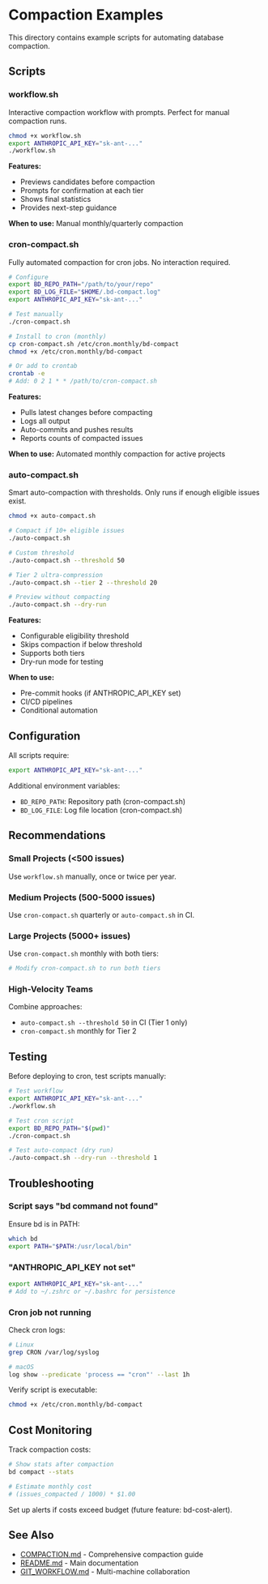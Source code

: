 # Compaction Examples

This directory contains example scripts for automating database compaction.

## Scripts

### workflow.sh

Interactive compaction workflow with prompts. Perfect for manual compaction runs.

```bash
chmod +x workflow.sh
export ANTHROPIC_API_KEY="sk-ant-..."
./workflow.sh
```

**Features:**
- Previews candidates before compaction
- Prompts for confirmation at each tier
- Shows final statistics
- Provides next-step guidance

**When to use:** Manual monthly/quarterly compaction

### cron-compact.sh

Fully automated compaction for cron jobs. No interaction required.

```bash
# Configure
export BD_REPO_PATH="/path/to/your/repo"
export BD_LOG_FILE="$HOME/.bd-compact.log"
export ANTHROPIC_API_KEY="sk-ant-..."

# Test manually
./cron-compact.sh

# Install to cron (monthly)
cp cron-compact.sh /etc/cron.monthly/bd-compact
chmod +x /etc/cron.monthly/bd-compact

# Or add to crontab
crontab -e
# Add: 0 2 1 * * /path/to/cron-compact.sh
```

**Features:**
- Pulls latest changes before compacting
- Logs all output
- Auto-commits and pushes results
- Reports counts of compacted issues

**When to use:** Automated monthly compaction for active projects

### auto-compact.sh

Smart auto-compaction with thresholds. Only runs if enough eligible issues exist.

```bash
chmod +x auto-compact.sh

# Compact if 10+ eligible issues
./auto-compact.sh

# Custom threshold
./auto-compact.sh --threshold 50

# Tier 2 ultra-compression
./auto-compact.sh --tier 2 --threshold 20

# Preview without compacting
./auto-compact.sh --dry-run
```

**Features:**
- Configurable eligibility threshold
- Skips compaction if below threshold
- Supports both tiers
- Dry-run mode for testing

**When to use:** 
- Pre-commit hooks (if ANTHROPIC_API_KEY set)
- CI/CD pipelines
- Conditional automation

## Configuration

All scripts require:

```bash
export ANTHROPIC_API_KEY="sk-ant-..."
```

Additional environment variables:

- `BD_REPO_PATH`: Repository path (cron-compact.sh)
- `BD_LOG_FILE`: Log file location (cron-compact.sh)

## Recommendations

### Small Projects (<500 issues)
Use `workflow.sh` manually, once or twice per year.

### Medium Projects (500-5000 issues)
Use `cron-compact.sh` quarterly or `auto-compact.sh` in CI.

### Large Projects (5000+ issues)
Use `cron-compact.sh` monthly with both tiers:
```bash
# Modify cron-compact.sh to run both tiers
```

### High-Velocity Teams
Combine approaches:
- `auto-compact.sh --threshold 50` in CI (Tier 1 only)
- `cron-compact.sh` monthly for Tier 2

## Testing

Before deploying to cron, test scripts manually:

```bash
# Test workflow
export ANTHROPIC_API_KEY="sk-ant-..."
./workflow.sh

# Test cron script
export BD_REPO_PATH="$(pwd)"
./cron-compact.sh

# Test auto-compact (dry run)
./auto-compact.sh --dry-run --threshold 1
```

## Troubleshooting

### Script says "bd command not found"

Ensure bd is in PATH:
```bash
which bd
export PATH="$PATH:/usr/local/bin"
```

### "ANTHROPIC_API_KEY not set"

```bash
export ANTHROPIC_API_KEY="sk-ant-..."
# Add to ~/.zshrc or ~/.bashrc for persistence
```

### Cron job not running

Check cron logs:
```bash
# Linux
grep CRON /var/log/syslog

# macOS
log show --predicate 'process == "cron"' --last 1h
```

Verify script is executable:
```bash
chmod +x /etc/cron.monthly/bd-compact
```

## Cost Monitoring

Track compaction costs:

```bash
# Show stats after compaction
bd compact --stats

# Estimate monthly cost
# (issues_compacted / 1000) * $1.00
```

Set up alerts if costs exceed budget (future feature: bd-cost-alert).

## See Also

- [COMPACTION.md](../../COMPACTION.md) - Comprehensive compaction guide
- [README.md](../../README.md) - Main documentation
- [GIT_WORKFLOW.md](../../GIT_WORKFLOW.md) - Multi-machine collaboration
